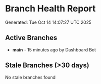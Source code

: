 # Branch Health Report
Generated: Tue Oct 14 14:07:27 UTC 2025

## Active Branches
- **main** - 15 minutes ago by Dashboard Bot

## Stale Branches (>30 days)
No stale branches found
